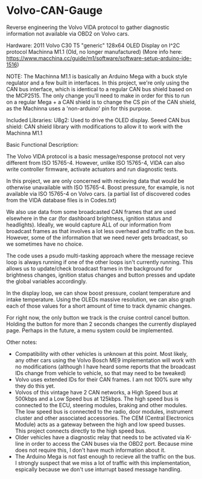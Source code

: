 # Volvo-CAN-Gauge
Reverse engineering the Volvo VIDA protocol to gather diagnostic information not available via OBD2 on Volvo cars.

Hardware:
2011 Volvo C30 T5
"generic" 128x64 OLED Display on I^2C protocol
Machinna M1.1 (Old, no longer manufactured) (More info here: https://www.macchina.cc/guide/m1/software/software-setup-arduino-ide-1516)

NOTE: The Machinna M1.1 is basically an Arduino Mega with a buck style regulator and a few built in interfaces. In this project, we're only using the CAN bus interface, which is identical to a regular CAN bus shield based on the MCP2515. The only change you'll need to make in order for this to run on a regular Mega + a CAN shield is to change the CS pin of the CAN shield, as the Machinna uses a 'non-arduino' pin for this purpose.

Included Libraries:
U8g2: Used to drive the OLED display.
Seeed CAN bus shield: CAN shield library with modifications to allow it to work with the Machinna M1.1

Basic Functional Description:

The Volvo VIDA protocol is a basic message/response protocol not very different from ISO 15765-4. However, unlike ISO 15765-4, VIDA can also write controller firmware, activate actuators and run diagnostic tests.

In this project, we are only concerned with recieving data that would be otherwise unavailable with ISO 15765-4. Boost pressure, for example, is not available via ISO 15765-4 on Volvo cars. (a partial list of discovered codes from the VIDA database files is in Codes.txt)

We also use data from some broadcasted CAN frames that are used elsewhere in the car (for dashboard brightness, ignition status and headlights). Ideally, we would capture ALL of our information from broadcast frames as that involves a lot less overhead and traffic on the bus. However, some of the information that we need never gets broadcast, so we sometimes have no choice.

The code uses a psudo multi-tasking approach where the message recieve loop is always running if one of the other loops isn't currently running. This allows us to update/check broadcast frames in the background for brightness changes, ignition status changes and button presses and update the global variables accordingly.

In the display loop, we can show boost pressure, coolant temperature and intake temperature. Using the OLEDs massive resolution, we can also graph each of those values for a short amount of time to track dynamic changes.

For right now, the only button we track is the cruise control cancel button. Holding the button for more than 2 seconds changes the currently displayed page. Perhaps in the future, a menu system could be implemented.

Other notes:

- Compatibility with other vehicles is unknown at this point. Most likely, any other cars using the Volvo Bosch ME9 implementation will work with no modifications (although I have heard some reports that the broadcast IDs change from vehicle to vehicle, so that may need to be tweaked)
- Volvo uses extended IDs for their CAN frames. I am not 100% sure why they do this yet.
- Volvos of this vintage have 2 CAN networks, a High Speed bus at 500kbps and a Low Speed bus at 125kbps. The high speed bus is connected to the ECU, steering modules, braking and other modules. The low speed bus is connected to the radio, door modules, instrument cluster and other associated accessories. The CEM (Central Electronics Module) acts as a gateway between the high and low speed busses. This project connects directly to the high speed bus.
- Older vehicles have a diagnostic relay that needs to be activated via K-line in order to access the CAN buses via the OBD2 port. Because mine does not require this, I don't have much information about it.
- The Arduino Mega is not fast enough to recieve all the traffic on the bus. I strongly suspect that we miss a lot of traffic with this implementation, espically because we don't use inturrupt based message handling.

